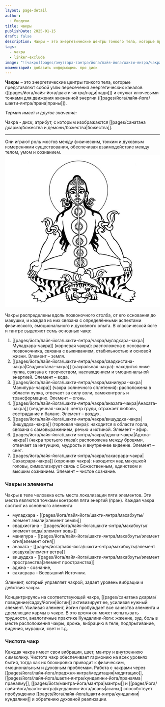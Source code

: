 ```yaml
---
layout: page-detail
author:
  - Яшодеви
title: чакры
publishDate: 2025-01-15
draft: false
description: Чакры – это энергетические центры тонкого тела, которые представляют собой узлы пересечения энергетических каналов (нади) и служат ключевыми точками для движения жизненной энергии (праны). Они играют роль мостов между физическим, тонким и духовным измерениями существования, обеспечивая взаимодействие между телом, умом и сознанием.
tags:
  - чакры
  - linker-exclude
image: "![чакры](pages/ануттара-тантра/йога/лайя-йога/шакти-янтра/чакра/media/чакра.png)"
комментарий: добавить информацию. про диск
---
```

**Чакры** – это энергетические центры тонкого тела, которые представляют собой узлы пересечения энергетических каналов ([[pages/йога/лайя-йога/шакти-янтра/нади|нади]]) и служат ключевыми точками для движения жизненной энергии ([[pages/йога/лайя-йога/шакти-янтра/прана|праны]]). 

*Термин имеет и другое значение:*

Чакра - диск, атрибут, с которым изображаются [[pages/санатана дхарма/божества и демоны/божества|божества]].

---
Они играют роль мостов между физическим, тонким и духовным измерениями существования, обеспечивая взаимодействие между телом, умом и сознанием.
![чакры](pages/йога/лайя-йога/шакти-янтра/чакра/media/чакра.png)


Чакры распределены вдоль позвоночного столба, от его основания до макушки, и каждая из них связана с определёнными аспектами физического, эмоционального и духовного опыта. В классической йоге и тантре выделяют семь основных чакр:

1. [[pages/йога/лайя-йога/шакти-янтра/чакра/муладхара-чакра|Муладхара-чакра]] (корневая чакра): расположена в основании позвоночника, связана с выживанием, стабильностью и основой жизни. Элемент – земля.
2. [[pages/йога/лайя-йога/шакти-янтра/чакра/свадхистана-чакра|Cвадхистана-чакра]] (сакральная чакра): находится ниже пупка, связана с творчеством, наслаждением и эмоциональной энергией. Элемент – вода.
3. [[pages/йога/лайя-йога/шакти-янтра/чакра/манипура-чакра|Манипура-чакра]] (чакра солнечного сплетения): расположена в области пупка, отвечает за силу воли, самоконтроль и трансформацию. Элемент – огонь.
4. [[pages/йога/лайя-йога/шакти-янтра/чакра/анахата-чакра|Анахата-чакра]] (сердечная чакра): центр груди, отражает любовь, сострадание и баланс. Элемент – воздух.
5. [[pages/йога/лайя-йога/шакти-янтра/чакра/вишуддха-чакра|Вишуддха-чакра]] (горловая чакра): находится в области горла, связана с самовыражением, речью и истиной. Элемент – эфир.
6. [[pages/йога/лайя-йога/шакти-янтра/чакра/аджна-чакра|Аджна-чакра]] (чакра третьего глаза): расположена между бровями, отвечает за интуицию, мудрость и внутреннее видение. Элемент – свет.
7. [[pages/йога/лайя-йога/шакти-янтра/чакра/сахасрара-чакра|Сахасрара-чакра]] (коронная чакра): находится над макушкой головы, символизирует связь с Божественным, единством и высшим сознанием. Элемент – чистое сознание.

### Чакры и элементы 

Чакры в теле человека есть места локализации пяти элементов. Эти места являются точками контроля пяти энергий (пран). Каждая чакра состоит из основного элемента: 

- муладхара - [[pages/йога/лайя-йога/шакти-янтра/махабхуты/элемент земли|элемент земли]]
- свадхистана - [[pages/йога/лайя-йога/шакти-янтра/махабхуты/элемент воды|элемент воды]] 
- манипура - [[pages/йога/лайя-йога/шакти-янтра/махабхуты/элемент огня|элемент огня]]
- анахата - [[pages/йога/лайя-йога/шакти-янтра/махабхуты/элемент воздуха|элемент ветра]] 
- вишуддха - [[pages/йога/лайя-йога/шакти-янтра/махабхуты/элемент пространства|элемент пространства]]
- аджна - сознание, 
- сахасрара - Всевышний Источник. 

Элемент, который управляет чакрой, задает уровень вибрации и действия чакры. 

Концентрируясь на соответствующей чакре, [[pages/санатана дхарма/поведение/садху/йогин|йогин]] активизирует ее, усиливая нужный элемент. Усиливая элемент, йогин пробуждает все качества элемента и дремлющие кармы в чакре. В это время он может испытывать трудности, аналогичные практике Кундалини-йоги: жжение, зуд, боль в месте расположения чакры, дрожь, вибрацию в теле, подпрыгивание, видения, мурашки, свет и т.д. 

### Чистота чакр

Каждая чакра имеет свои вибрации, цвет, мантру и внутреннюю символику. Чистота чакр обеспечивает гармонию на всех уровнях бытия, тогда как их блокировка приводит к физическим, эмоциональным и духовным проблемам. Работа с чакрами через [[pages/йога/лайя-йога/праджня-янтра/медитация|медитацию]], [[pages/йога/лайя-йога/шакти-янтра/кундалини-йога/пранаяма|пранаяму]], [[pages/йога/мантра-йога/мантра|мантры]] и [[pages/йога/лайя-йога/шакти-янтра/кундалини-йога/асаны|асаны]] способствует пробуждению [[pages/йога/лайя-йога/шакти-янтра/кундалини|кундалини]] и обретению духовной реализации.

